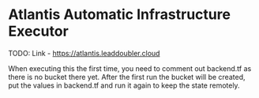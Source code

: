 # Atlantis Automatic Infrastructure Executor
TODO:
Link - https://atlantis.leaddoubler.cloud


When executing this the first time, you need to comment out backend.tf as there is no bucket there yet. After the first run the bucket will be created, put the values
in backend.tf and run it again to keep the state remotely.
